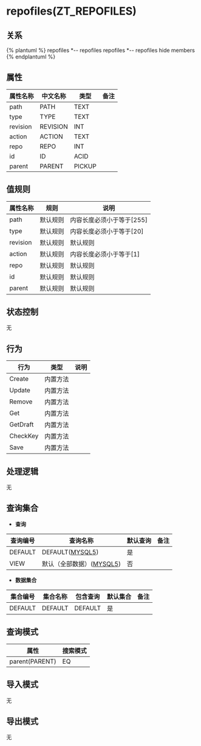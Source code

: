 # repofiles(ZT_REPOFILES)

  

## 关系
{% plantuml %}
repofiles *-- repofiles 
repofiles *-- repofiles 
hide members
{% endplantuml %}

## 属性

| 属性名称        |    中文名称    | 类型     |  备注  |
| --------   |------------| -----   |  -------- | 
|path|PATH|TEXT|&nbsp;|
|type|TYPE|TEXT|&nbsp;|
|revision|REVISION|INT|&nbsp;|
|action|ACTION|TEXT|&nbsp;|
|repo|REPO|INT|&nbsp;|
|id|ID|ACID|&nbsp;|
|parent|PARENT|PICKUP|&nbsp;|

## 值规则
| 属性名称    | 规则    |  说明  |
| --------   |------------| ----- | 
|path|默认规则|内容长度必须小于等于[255]|
|type|默认规则|内容长度必须小于等于[20]|
|revision|默认规则|默认规则|
|action|默认规则|内容长度必须小于等于[1]|
|repo|默认规则|默认规则|
|id|默认规则|默认规则|
|parent|默认规则|默认规则|

## 状态控制

无


## 行为
| 行为    | 类型    |  说明  |
| --------   |------------| ----- | 
|Create|内置方法|&nbsp;|
|Update|内置方法|&nbsp;|
|Remove|内置方法|&nbsp;|
|Get|内置方法|&nbsp;|
|GetDraft|内置方法|&nbsp;|
|CheckKey|内置方法|&nbsp;|
|Save|内置方法|&nbsp;|

## 处理逻辑
无

## 查询集合

* **查询**

| 查询编号 | 查询名称       | 默认查询 |   备注|
| --------  | --------   | --------   | ----- |
|DEFAULT|DEFAULT([MYSQL5](../../appendix/query_MYSQL5.md#RepoFiles_Default))|是|&nbsp;|
|VIEW|默认（全部数据）([MYSQL5](../../appendix/query_MYSQL5.md#RepoFiles_View))|否|&nbsp;|

* **数据集合**

| 集合编号 | 集合名称   |  包含查询  | 默认集合 |   备注|
| --------  | --------   | -------- | --------   | ----- |
|DEFAULT|DEFAULT|DEFAULT|是|&nbsp;|

## 查询模式
| 属性      |    搜索模式     |
| --------   |------------|
|parent(PARENT)|EQ|

## 导入模式
无


## 导出模式
无
